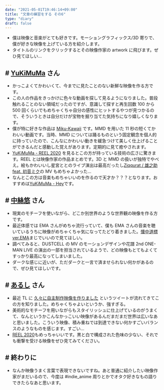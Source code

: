 ```yaml
---
date: "2021-05-01T19:46:14+09:00"
title: "文章の練習をする その6"
type: "diary"
draft: false
---
```


- 僕は映像と音楽がとても好きです。モーショングラフィックス/3D 寄りで、僕が好きな映像を上げている方を紹介します。
- タイトルのリンクをクリックするとその映像作家の artwork に飛びます。ぜひ見てほしい...

## # [YuKiMuMa](https://yukimuma.com/) さん

- かっこよくてかわいくて、今までに見たことのない新鮮な映像を作る方です。
- この人の作品をきっかけに色々な動画を探して見るようになりました。普段触れることのない領域だったのですが、意識して探すと再生回数 100 から 500 回くらいでもめちゃくちゃ自分の感性にヒットするやつが見つかるので、そういうときは自分だけが宝物を掘り当てた気持ちになり嬉しくなります。
- 僕が特に好きな作品は [Miku-Kawaii](https://youtu.be/x_VWxMWuQoE) です。MMD を用いた 11 秒の短くてかわいい動画です。当時、MMD については踊るものという固定観念を個人的に持っていたので、こんなにかわいい動きを緩急つけて美しく仕上げることができるんだと感動した覚えがあります。定期的に見て癒やされます。
- [YuKiMuMa - REEL 2020](https://youtu.be/7uNgaRtsAn8) を見るとこの方が持っている技術の広さに驚きます。REEL とは映像作家の作品まとめです。3D と MMD の扱いが独特でやべえ。絵もかわいいし星宮ととのライブ演出は最高だったし[Ziqqurat / 雄之助 feat. 初音ミク](https://youtu.be/eu02EtwzYog)の MV もめちゃよかった...
- なんとこの方は音楽もめちゃいいのを作るので天才か？？？となります。おすすめは[YuKiMuMa - Hey](https://soundcloud.com/yukimuma/hey)です。

## # [中絲悠](https://yuuno.work/) さん

- 現実のモチーフを使いながら、どこか別世界のような世界観の映像を作る方です。
- 最近体感では EMA さんがめちゃ流行っていて、僕も EMA さんの音楽を聴いているうちに映像がめちゃくちゃ気になってたどり着きました。[懐中道標 ver.EMA](https://youtu.be/llje-FhGktY)まじでいいので見てほしい。
- 調べてみると、DUSTCELL の MV のモーションデザインや花譜 2nd ONE-MAN LIVE の演出の一部を担当されているようで、どの映像もとてもよくてすっかり最高になってしまいました。
- ダークな感じに近いが、ただダークと一言で済ませられない何かがあるので、ぜひ見てほしいです。

## # [あるし](https://arcmovie.tumblr.com/) さん

- 最近 TL に [久々に自主制作映像を作りました](https://twitter.com/Arcre8/status/1382838761948549120) というツイートが流れてきてこの方を知りました。めちゃくちゃよいというか、強すぎる。
- 美術的なモチーフを用いながらもスタイリッシュに仕上げているのがうまくて、なんというかこんなかっこいい映像があるんだまだまだ世界は広いなあと思いました。こういう映像、積み重ねでは到達できない何かすごいバランスのようなものを感じます。すごい...
- [REEL 2020](https://vimeo.com/517443334)もめっちゃいいです。黒と白で構成された色味の少ない、それでも衝撃を受ける映像をぜひ見てみてください。

## # 終わりに

- なんか映像うまく言葉で表現できないですね。あと普通に紹介したい映像作家がまだいるので、今度は #indie_anime 周りとかでオタク好きなもの語りできたらなあと思います。
